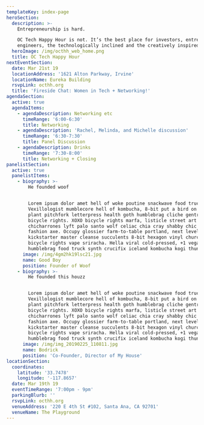```yaml
---
templateKey: index-page
heroSection:
  description: >-
    Entrepreneurship is hard.

    OC Tech Happy Hour is not. It’s the best place for investors, entrepreneurs,
    engineers, the technologically inclined and the creatively inspired.
  heroImage: /img/octhh_web_home.png
  title: OC Tech Happy Hour
nextEventSection:
  date: Mar 21st 19
  locationAddress: '1621 Alton Parkway, Irvine'
  locationName: Eureka Building
  rsvpLink: octhh.org
  title: 'Fireside Chat: Women in Tech + Networking!'
agendaSection:
  active: true
  agendaItems:
    - agendaDescription: Networking etc
      timeRange: '6:00-6:30'
      title: Networking
    - agendaDescription: 'Rachel, Melinda, and Michelle discussion'
      timeRange: '6:30-7:30'
      title: Panel Discussion
    - agendaDescription: Drinks
      timeRange: '7:30-8:00'
      title: Networking + Closing
panelistSection:
  active: true
  panelistItems:
    - biography: >-
        He founded woof


        Lorem ipsum dolor amet hell of woke poutine snackwave food truck.
        Vexillologist mumblecore hell of kombucha, 8-bit put a bird on it air
        plant pitchfork letterpress health goth humblebrag cliche gentrify
        bicycle rights. XOXO bicycle rights marfa, listicle street art
        chicharrones lyft palo santo wolf celiac chia cray shabby chic twee
        fashion axe. Occupy glossier farm-to-table portland, next level
        kickstarter master cleanse succulents 8-bit hexagon vinyl church-key
        bicycle rights vape sriracha. Hella viral cold-pressed, +1 vegan shaman
        humblebrag food truck synth crucifix iceland kombucha kogi thundercats.
      image: /img/4gm2hk19lsc21.jpg
      name: Good Boy
      position: Founder of Woof
    - biography: >-
        He founded this houzz


        Lorem ipsum dolor amet hell of woke poutine snackwave food truck.
        Vexillologist mumblecore hell of kombucha, 8-bit put a bird on it air
        plant pitchfork letterpress health goth humblebrag cliche gentrify
        bicycle rights. XOXO bicycle rights marfa, listicle street art
        chicharrones lyft palo santo wolf celiac chia cray shabby chic twee
        fashion axe. Occupy glossier farm-to-table portland, next level
        kickstarter master cleanse succulents 8-bit hexagon vinyl church-key
        bicycle rights vape sriracha. Hella viral cold-pressed, +1 vegan shaman
        humblebrag food truck synth crucifix iceland kombucha kogi thundercats.
      image: /img/img_20190225_110811.jpg
      name: Bodrick
      position: 'Co-Founder, Director of My House'
locationSection:
  coordinates:
    latitude: '33.7478'
    longitude: '-117.8657'
  date: Mar 19th 19
  eventTimeRange: '7:00pm - 9pm'
  parkingBlurb: ''
  rsvpLink: octhh.org
  venueAddress: '220 E 4th St #102, Santa Ana, CA 92701'
  venueName: The Playground
---
```



